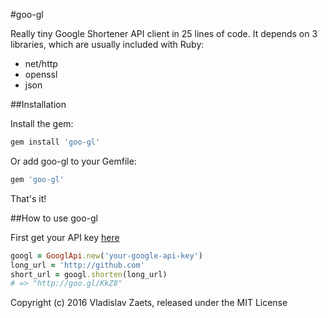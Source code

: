 #goo-gl

Really tiny Google Shortener API client in 25 lines of code. 
It depends on 3 libraries, which are usually included with Ruby:
- net/http
- openssl
- json

##Installation

Install the gem:

```ruby
gem install 'goo-gl'
```

Or add goo-gl to your Gemfile:

```ruby
gem 'goo-gl'
```

That's it!

##How to use goo-gl

First get your API key [here](https://developers.google.com/maps/documentation/javascript/get-api-key)

```ruby
googl = GooglApi.new('your-google-api-key')
long_url = 'http://github.com'
short_url = googl.shorten(long_url) 
# => "http://goo.gl/KkZ8"
```

Copyright (c) 2016 Vladislav Zaets, released under the MIT License
